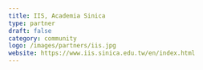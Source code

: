 ```yaml
---
title: IIS, Academia Sinica
type: partner
draft: false
category: community
logo: /images/partners/iis.jpg
website: https://www.iis.sinica.edu.tw/en/index.html
---
```

